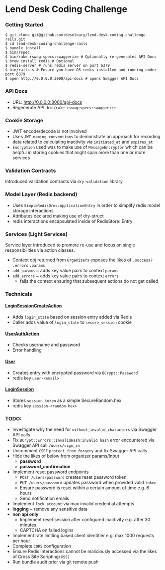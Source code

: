 # Lend Desk Coding Challenge

### Getting Started
```shell
$ git clone git@github.com:desoleary/lend-desk-coding-challenge-rails.git
$ cd lend-desk-coding-challenge-rails
$ bundle install
$ bin/rspec
$ bin/rake rswag:specs:swaggerize # Optionally re-generates API Docs
$ brew install redis # Optional
$ redis-server # runs redis server on port 6379
$ bin/rails s # Ensure you have OS redis installed and running under port 6379
$ open http://0.0.0.0:3000/api-docs # opens Swagger API Docs
```

### API Docs
- URL: http://0.0.0.0:3000/api-docs
- Regenerate API: `bin/rake rswag:specs:swaggerize`

### Cookie Storage
- JWT encode/decode is not involved
- Uses `JWT naming conventions` to demonstrate an approach for recording data related to calculating inactivity via `initiated_at` and `expires_at`
- `Encryption` used was to make use of `MessageEncryptor` which can be helpful in storing cookies that might span more than one or more services

### Validation Contracts
Introduced validation contracts via `dry-validation` library

### Model Layer (Redis backend)
- Uses `SimpleRedisOrm::ApplicationEntry` in order to simplify redis model storage interactions
- Attributes declared making use of dry-struct
- redis interactions encapsulated inside of RedisStore::Entry

### Services (Light Services)
Service layer introduced to promote re-use and focus on single responsibilities via action classes.

- Context obj returned from `Organizers` exposes the likes of `.success?` `.errors` `.params`
- `add_params` ~ adds key value pairs to context `params`
- `add_errors` ~ adds key value pairs to context `errors`
  - fails the context ensuring that subsequent actions do not get called

### Technicals

#### [LoginSessionCreateAction](app/services/login_session_create_action.rb)
- Adds `login_state` based on session entry added via Redis
- Caller adds value of `login_state` to `secure_session` cookie

#### [UserAuthAction](app/services/user_auth_action.rb)
- Checks username and password
- Error handling

#### [User](app/models/user.rb)
- Creates entry with encrypted password via `BCrypt::Password`
- redis key `user-<email>`

#### [LoginSession](app/models/login_session.rb)
- Stores `session token` as a simple SecureRandom.hex
- redis key `session-<random-hex>`

### TODO:
- Investigate why the need for `without_invalid_characters` via Swagger API calls
- Fix `BCrypt::Errors::InvalidHash:invalid hash` error encountered via Swagger API call `/users/sign_in` 
- Uncomment `CSRF` `protect_from_forgery` and fix Swagger API calls
- Hide the likes of below from organizer params/input
  - **password**
  - **password_confirmation**
- Implement reset password endpoints 
  - `POST /users/password` creates reset password token
  - `PUT /users/password` updates password when provided valid `token`
  - Ensure password is reset within a certain amount of time e.g. 6 hours
  - Send notification emails
- Implement `lock account` via max invalid credential attempts
- **logging** ~ remove any sensitive data
- **non api only**
  - Implement reset session after configured inactivity e.g. after 30 minutes
  - CAPTCHA on failed logins
- Implement rate limiting based client identifier e.g. max 1000 requests per hour
- Complete `CORS` configuration
- Ensure Redis interactions cannot be maliciously accessed via the likes of Cross Site Scripting`(XSS)`
- Run bundle audit prior via git remote push
